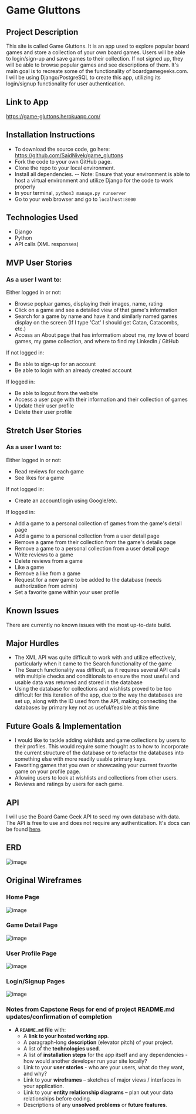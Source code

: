 # Game Gluttons

## Project Description
This site is called Game Gluttons. It is an app used to explore popular board games and store a collection of your own board games. Users will be able to login/sign-up and save games to their collection. If not signed up, they will be able to browse popular games and see descriptions of them.  It's main goal is to recreate some of the functionality of boardgamegeeks.com. 
I will be using Django/PostgreSQL to create this app, utilizing its login/signup functionality for user authentication.

## Link to App
https://game-gluttons.herokuapp.com/

## Installation Instructions
- To download the source code, go here: https://github.com/SaidNivek/game_gluttons 
- Fork the code to your own GitHub page. 
- Clone the repo to your local environment. 
- Install all dependencies. -- Note: Ensure that your environment is able to host a virtual environment and utilize Django for the code to work properly
- In your terminal, ```python3 manage.py runserver```
- Go to your web browser and go to ```localhost:8000```

## Technologies Used
- Django
- Python
- API calls (XML responses)

## MVP User Stories
### As a user I want to:
Either logged in or not:
- Browse popluar games, displaying their images, name, rating
- Click on a game and see a detailed view of that game's information
- Search for a game by name and have it and similarly named games display on the screen (If I type 'Cat' I should get Catan, Catacombs, etc.)
- Access an About page that has informatiom about me, my love of board games, my game collection, and where to find my LinkedIn / GitHub

If not logged in:
- Be able to sign-up for an account
- Be able to login with an already created account

If logged in:
- Be able to logout from the website
- Access a user page with their information and their collection of games
- Update their user profile
- Delete their user profile

## Stretch User Stories
### As a user I want to:
Either logged in or not:
- Read reviews for each game
- See likes for a game

If not logged in:
- Create an account/login using Google/etc.

If logged in:
- Add a game to a personal collection of games from the game's detail page
- Add a game to a personal collection from a user detail page
- Remove a game from their collection from the game's details page
- Remove a game to a personal collection from a user detail page
- Write reviews to a game
- Delete reviews from a game
- Like a game
- Remove a like from a game
- Request for a new game to be added to the database (needs authorization from admin)
- Set a favorite game within your user profile

## Known Issues
There are currently no known issues with the most up-to-date build.

## Major Hurdles
- The XML API was quite difficult to work with and utilize effectively, particularly when it came to the Search functionality of the game
- The Search functionality was difficult, as it requires several API calls with multiple checks and conditionals to ensure the most useful and usable data was returned and stored in the database
- Using the database for collections and wishlists proved to be too difficult for this iteration of the app, due to the way the databases are set up, along with the ID used from the API, making connecting the databases by primary key not as useful/feasible at this time

## Future Goals & Implementation
- I would like to tackle adding wishlists and game collections by users to their profiles.  This would require some thought as to how to incorporate the current structure of the database or to refactor the databases into something else with more readily usable primary keys.
- Favoriting games that you own or showcasing your current favorite game on your profile page.
- Allowing users to look at wishlists and collections from other users.
- Reviews and ratings by users for each game.

## API
I will use the Board Game Geek API to seed my own database with data. The API is free to use and does not require any authentication. It's docs can be found [here](https://boardgamegeek.com/wiki/page/BGG_XML_API2).

## ERD
![image](https://user-images.githubusercontent.com/89223981/171916031-2268d54a-b2e6-49fb-84aa-005ef70019df.png)

## Original Wireframes
### Home Page
![image](https://user-images.githubusercontent.com/89223981/171911119-e9b0528e-c187-428c-b56c-19b9c37ce0f8.png)

### Game Detail Page
![image](https://user-images.githubusercontent.com/89223981/171911200-fbe56e2f-3c96-4000-9d68-46538de8e1b7.png)

### User Profile Page
![image](https://user-images.githubusercontent.com/89223981/171911224-bea82d42-ef04-48f6-9b30-206635394384.png)

### Login/Signup Pages
![image](https://user-images.githubusercontent.com/89223981/171911342-695a3786-26b8-4b2d-980d-c4fee8fb182e.png)

### Notes from Capstone Reqs for end of project README.md updates/confirmation of completion

- **A `README.md` file** with:
    - A **link to your hosted working app**.
    - A paragraph-long **description** (elevator pitch) of your project.
    - A list of the **technologies used**.
    - A list of **installation steps** for the app itself and any dependencies - how would another developer run your site locally?
    - Link to your **user stories** - who are your users, what do they want, and why?
    - Link to your **wireframes** – sketches of major views / interfaces in your application.
    - Link to your **entity relationship diagrams** – plan out your data relationships before coding.
    - Descriptions of any **unsolved problems** or **future features**.
